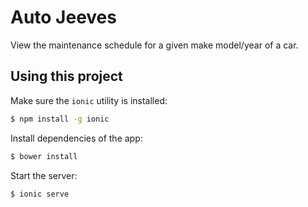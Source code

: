 Auto Jeeves
=====================

View the maintenance schedule for a given make model/year of a car.

## Using this project

Make sure the `ionic` utility is installed:

```bash
$ npm install -g ionic
```

Install dependencies of the app:
```bash
$ bower install
```

Start the server:
```bash
$ ionic serve
```

